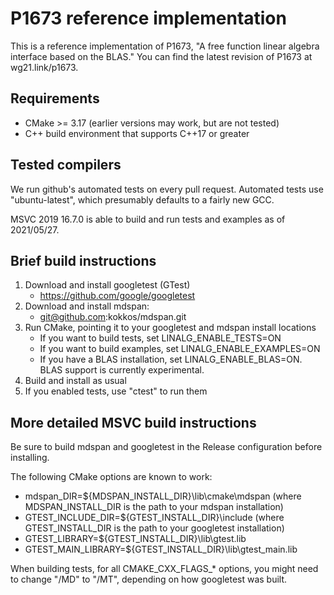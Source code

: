 # P1673 reference implementation

This is a reference implementation of P1673,
"A free function linear algebra interface based on the BLAS."
You can find the latest revision of P1673 at wg21.link/p1673.

## Requirements

  - CMake >= 3.17 (earlier versions may work, but are not tested)
  - C++ build environment that supports C++17 or greater

## Tested compilers

We run github's automated tests on every pull request.
Automated tests use "ubuntu-latest",
which presumably defaults to a fairly new GCC.

MSVC 2019 16.7.0 is able to build and run tests and examples as of 2021/05/27.

## Brief build instructions

1. Download and install googletest (GTest)
   - https://github.com/google/googletest
2. Download and install mdspan:
   - git@github.com:kokkos/mdspan.git
3. Run CMake, pointing it to your googletest and mdspan install locations
   - If you want to build tests, set LINALG_ENABLE_TESTS=ON
   - If you want to build examples, set LINALG_ENABLE_EXAMPLES=ON
   - If you have a BLAS installation, set LINALG_ENABLE_BLAS=ON.
     BLAS support is currently experimental.
4. Build and install as usual
5. If you enabled tests, use "ctest" to run them

## More detailed MSVC build instructions

Be sure to build mdspan and googletest in the Release configuration before installing.

The following CMake options are known to work:

- mdspan_DIR=${MDSPAN_INSTALL_DIR}\lib\cmake\mdspan
  (where MDSPAN_INSTALL_DIR is the path to your mdspan installation)
- GTEST_INCLUDE_DIR=${GTEST_INSTALL_DIR}\include
  (where GTEST_INSTALL_DIR is the path to your googletest installation)
- GTEST_LIBRARY=${GTEST_INSTALL_DIR}\lib\gtest.lib
- GTEST_MAIN_LIBRARY=${GTEST_INSTALL_DIR}\lib\gtest_main.lib

When building tests, for all CMAKE_CXX_FLAGS_* options,
you might need to change "/MD" to "/MT", depending on how googletest was built.
